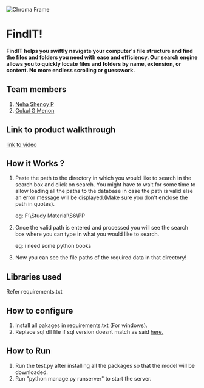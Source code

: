 ![Chroma Frame](https://github.com/TH-Activities/saturday-hack-night-template/assets/90635335/365c00da-597c-446f-9aa7-bed99fb26074)



# FindIT!
**FindIT helps you swiftly navigate your computer's file structure and find the files and folders you need with ease and efficiency. Our search engine allows you to quickly locate files and folders by name, extension, or content. No more endless scrolling or guesswork.**
## Team members
1. [Neha Shenoy P](https://github.com/nehashenoyp)
2. [Gokul G Menon](https://github.com/Gokul-GMenon)
## Link to product walkthrough
[link to video](https://drive.google.com/drive/folders/1hfrmGamdEs4GvI_ldsJorgnRa2FfezU_?usp=sharing)
## How it Works ?
1. Paste the path to the directory in which you would like to search in the search box and click on search. You might have to wait for some time to allow loading all the paths to the database in case the path is valid else an error message will be displayed.(Make sure you don't enclose the path in quotes).

   eg: F:\Study Material\S6\PP
2. Once the valid path is entered and processed you will see the search box where you can type in what you would like to search.
   
   eg: i need some python books
3. Now you can see the file paths of the required data in that directory!
## Libraries used
Refer requirements.txt
## How to configure
1. Install all pakages in requirements.txt (For windows).
2. Replace sql dll file if sql version doesnt match as said [here.](https://docs.trychroma.com/troubleshooting#sqlite)

## How to Run
1. Run the test.py after installing all the packages so that the model will be downloaded.
2. Run "python manage.py runserver" to start the server.
